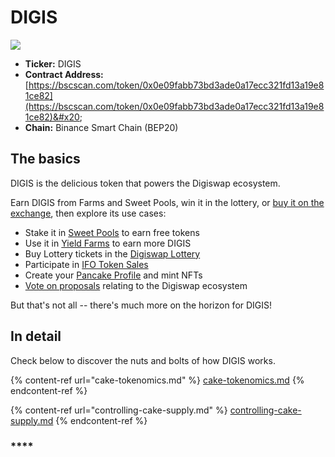 # DIGIS

![](<../../.gitbook/assets/docs masthead (17) (1).png>)

* **Ticker:** DIGIS
* **Contract Address:** [https://bscscan.com/token/0x0e09fabb73bd3ade0a17ecc321fd13a19e81ce82](https://bscscan.com/token/0x0e09fabb73bd3ade0a17ecc321fd13a19e81ce82)&#x20;
* **Chain:** Binance Smart Chain (BEP20)

## The basics

DIGIS is the delicious token that powers the Digiswap ecosystem.

Earn DIGIS from Farms and Sweet Pools, win it in the lottery, or [buy it on the exchange](../../products/digiswap-exchange/), then explore its use cases:

* Stake it in [Sweet Pools](../../products/sweet-pool/) to earn free tokens
* Use it in [Yield Farms](https://docs.digiswap.finance/products/yield-farming) to earn more DIGIS
* Buy Lottery tickets in the [Digiswap Lottery](../../products/lottery/)
* Participate in [IFO Token Sales](../../products/ifo-initial-farm-offering/)
* Create your [Pancake Profile](../../products/nft-profile-system/) and mint NFTs
* [Vote on proposals](../../products/voting/) relating to the Digiswap ecosystem

But that's not all -- there's much more on the horizon for DIGIS!

## In detail

Check below to discover the nuts and bolts of how DIGIS works.

{% content-ref url="cake-tokenomics.md" %}
[cake-tokenomics.md](cake-tokenomics.md)
{% endcontent-ref %}

{% content-ref url="controlling-cake-supply.md" %}
[controlling-cake-supply.md](controlling-cake-supply.md)
{% endcontent-ref %}



### ****
